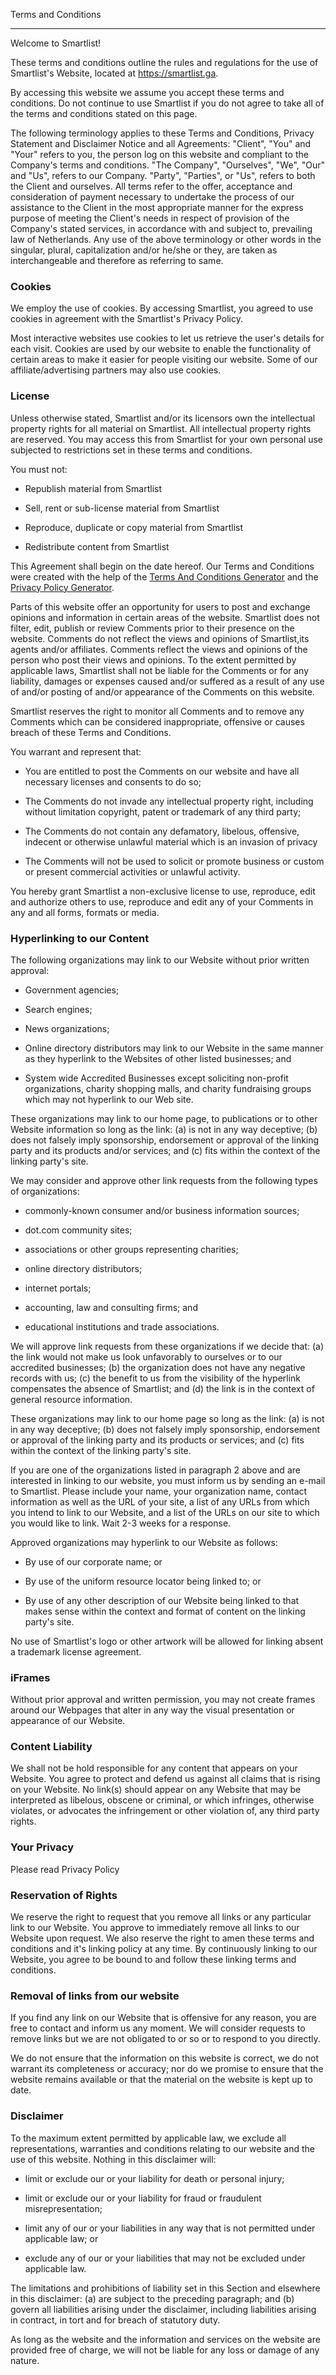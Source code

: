 Terms and Conditions[](https://knowledgebase.smartlist.ga/other/terms-and-conditions#terms-and-conditions)

--------------------------------------------------------------------------------------------------------------

Welcome to Smartlist!

These terms and conditions outline the rules and regulations for the use of Smartlist's Website, located at https://smartlist.ga.

By accessing this website we assume you accept these terms and conditions. Do not continue to use Smartlist if you do not agree to take all of the terms and conditions stated on this page.

The following terminology applies to these Terms and Conditions, Privacy Statement and Disclaimer Notice and all Agreements: "Client", "You" and "Your" refers to you, the person log on this website and compliant to the Company's terms and conditions. "The Company", "Ourselves", "We", "Our" and "Us", refers to our Company. "Party", "Parties", or "Us", refers to both the Client and ourselves. All terms refer to the offer, acceptance and consideration of payment necessary to undertake the process of our assistance to the Client in the most appropriate manner for the express purpose of meeting the Client's needs in respect of provision of the Company's stated services, in accordance with and subject to, prevailing law of Netherlands. Any use of the above terminology or other words in the singular, plural, capitalization and/or he/she or they, are taken as interchangeable and therefore as referring to same.

### Cookies[](https://knowledgebase.smartlist.ga/other/terms-and-conditions#cookies)

We employ the use of cookies. By accessing Smartlist, you agreed to use cookies in agreement with the Smartlist's Privacy Policy.

Most interactive websites use cookies to let us retrieve the user's details for each visit. Cookies are used by our website to enable the functionality of certain areas to make it easier for people visiting our website. Some of our affiliate/advertising partners may also use cookies.

### License[](https://knowledgebase.smartlist.ga/other/terms-and-conditions#license)

Unless otherwise stated, Smartlist and/or its licensors own the intellectual property rights for all material on Smartlist. All intellectual property rights are reserved. You may access this from Smartlist for your own personal use subjected to restrictions set in these terms and conditions.

You must not:

-   Republish material from Smartlist

-   Sell, rent or sub-license material from Smartlist

-   Reproduce, duplicate or copy material from Smartlist

-   Redistribute content from Smartlist

This Agreement shall begin on the date hereof. Our Terms and Conditions were created with the help of the [Terms And Conditions Generator](https://www.termsandconditionsgenerator.com/) and the [Privacy Policy Generator](https://www.generateprivacypolicy.com/).

Parts of this website offer an opportunity for users to post and exchange opinions and information in certain areas of the website. Smartlist does not filter, edit, publish or review Comments prior to their presence on the website. Comments do not reflect the views and opinions of Smartlist,its agents and/or affiliates. Comments reflect the views and opinions of the person who post their views and opinions. To the extent permitted by applicable laws, Smartlist shall not be liable for the Comments or for any liability, damages or expenses caused and/or suffered as a result of any use of and/or posting of and/or appearance of the Comments on this website.

Smartlist reserves the right to monitor all Comments and to remove any Comments which can be considered inappropriate, offensive or causes breach of these Terms and Conditions.

You warrant and represent that:

-   You are entitled to post the Comments on our website and have all necessary licenses and consents to do so;

-   The Comments do not invade any intellectual property right, including without limitation copyright, patent or trademark of any third party;

-   The Comments do not contain any defamatory, libelous, offensive, indecent or otherwise unlawful material which is an invasion of privacy

-   The Comments will not be used to solicit or promote business or custom or present commercial activities or unlawful activity.

You hereby grant Smartlist a non-exclusive license to use, reproduce, edit and authorize others to use, reproduce and edit any of your Comments in any and all forms, formats or media.

### Hyperlinking to our Content[](https://knowledgebase.smartlist.ga/other/terms-and-conditions#hyperlinking-to-our-content)

The following organizations may link to our Website without prior written approval:

-   Government agencies;

-   Search engines;

-   News organizations;

-   Online directory distributors may link to our Website in the same manner as they hyperlink to the Websites of other listed businesses; and

-   System wide Accredited Businesses except soliciting non-profit organizations, charity shopping malls, and charity fundraising groups which may not hyperlink to our Web site.

These organizations may link to our home page, to publications or to other Website information so long as the link: (a) is not in any way deceptive; (b) does not falsely imply sponsorship, endorsement or approval of the linking party and its products and/or services; and (c) fits within the context of the linking party's site.

We may consider and approve other link requests from the following types of organizations:

-   commonly-known consumer and/or business information sources;

-   dot.com community sites;

-   associations or other groups representing charities;

-   online directory distributors;

-   internet portals;

-   accounting, law and consulting firms; and

-   educational institutions and trade associations.

We will approve link requests from these organizations if we decide that: (a) the link would not make us look unfavorably to ourselves or to our accredited businesses; (b) the organization does not have any negative records with us; (c) the benefit to us from the visibility of the hyperlink compensates the absence of Smartlist; and (d) the link is in the context of general resource information.

These organizations may link to our home page so long as the link: (a) is not in any way deceptive; (b) does not falsely imply sponsorship, endorsement or approval of the linking party and its products or services; and (c) fits within the context of the linking party's site.

If you are one of the organizations listed in paragraph 2 above and are interested in linking to our website, you must inform us by sending an e-mail to Smartlist. Please include your name, your organization name, contact information as well as the URL of your site, a list of any URLs from which you intend to link to our Website, and a list of the URLs on our site to which you would like to link. Wait 2-3 weeks for a response.

Approved organizations may hyperlink to our Website as follows:

-   By use of our corporate name; or

-   By use of the uniform resource locator being linked to; or

-   By use of any other description of our Website being linked to that makes sense within the context and format of content on the linking party's site.

No use of Smartlist's logo or other artwork will be allowed for linking absent a trademark license agreement.

### iFrames[](https://knowledgebase.smartlist.ga/other/terms-and-conditions#iframes)

Without prior approval and written permission, you may not create frames around our Webpages that alter in any way the visual presentation or appearance of our Website.

### Content Liability[](https://knowledgebase.smartlist.ga/other/terms-and-conditions#content-liability)

We shall not be hold responsible for any content that appears on your Website. You agree to protect and defend us against all claims that is rising on your Website. No link(s) should appear on any Website that may be interpreted as libelous, obscene or criminal, or which infringes, otherwise violates, or advocates the infringement or other violation of, any third party rights.

### Your Privacy[](https://knowledgebase.smartlist.ga/other/terms-and-conditions#your-privacy)

Please read Privacy Policy

### Reservation of Rights[](https://knowledgebase.smartlist.ga/other/terms-and-conditions#reservation-of-rights)

We reserve the right to request that you remove all links or any particular link to our Website. You approve to immediately remove all links to our Website upon request. We also reserve the right to amen these terms and conditions and it's linking policy at any time. By continuously linking to our Website, you agree to be bound to and follow these linking terms and conditions.

### Removal of links from our website[](https://knowledgebase.smartlist.ga/other/terms-and-conditions#removal-of-links-from-our-website)

If you find any link on our Website that is offensive for any reason, you are free to contact and inform us any moment. We will consider requests to remove links but we are not obligated to or so or to respond to you directly.

We do not ensure that the information on this website is correct, we do not warrant its completeness or accuracy; nor do we promise to ensure that the website remains available or that the material on the website is kept up to date.

### Disclaimer[](https://knowledgebase.smartlist.ga/other/terms-and-conditions#disclaimer)

To the maximum extent permitted by applicable law, we exclude all representations, warranties and conditions relating to our website and the use of this website. Nothing in this disclaimer will:

-   limit or exclude our or your liability for death or personal injury;

-   limit or exclude our or your liability for fraud or fraudulent misrepresentation;

-   limit any of our or your liabilities in any way that is not permitted under applicable law; or

-   exclude any of our or your liabilities that may not be excluded under applicable law.

The limitations and prohibitions of liability set in this Section and elsewhere in this disclaimer: (a) are subject to the preceding paragraph; and (b) govern all liabilities arising under the disclaimer, including liabilities arising in contract, in tort and for breach of statutory duty.

As long as the website and the information and services on the website are provided free of charge, we will not be liable for any loss or damage of any nature.

